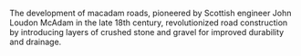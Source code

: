 The development of macadam roads, pioneered by Scottish engineer John Loudon McAdam in the late 18th century, revolutionized road construction by introducing layers of crushed stone and gravel for improved durability and drainage.
